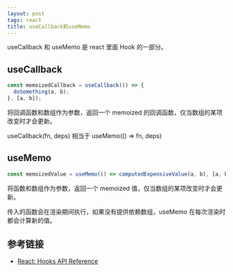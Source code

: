 ```yaml
---
layout: post
tags: react
title: useCallback和useMemo
---
```


useCallback 和 useMemo 是 react 里面 Hook 的一部分。

## useCallback

```js
const memoizedCallback = useCallback(() => {
  doSomething(a, b);
}, [a, b]);
```

将回调函数和数组作为参数，返回一个 memoized 的回调函数，仅当数组的某项改变时才会更新。

useCallback(fn, deps) 相当于 useMemo(() => fn, deps)

## useMemo

```js
const memoizedValue = useMemo(() => computedExpensiveValue(a, b), [a, b]);
```

将函数和数组作为参数，返回一个 memoized 值，仅当数组的某项改变时才会更新。

传入的函数会在渲染期间执行，如果没有提供依赖数组，useMemo 在每次渲染时都会计算新的值。

## 参考链接

- [React: Hooks API Reference](https://reactjs.org/docs/hooks-reference.html)
